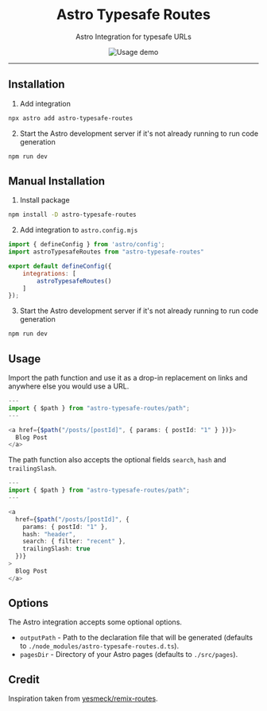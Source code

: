 <h1 align="center">Astro Typesafe Routes</h1>
<p align="center">Astro Integration for typesafe URLs</p>

<div align="center">
  <img src="https://i.imgur.com/aSNlJ7O.gif" alt="Usage demo">
</div>

---

## Installation
1. Add integration
```bash
npx astro add astro-typesafe-routes
```
2. Start the Astro development server if it's not already running to run code generation
```bash
npm run dev
```

## Manual Installation
1. Install package
```sh
npm install -D astro-typesafe-routes
```
2. Add integration to `astro.config.mjs`
```javascript
import { defineConfig } from 'astro/config';
import astroTypesafeRoutes from "astro-typesafe-routes"

export default defineConfig({
    integrations: [
        astroTypesafeRoutes()
    ]
});
```
3. Start the Astro development server if it's not already running to run code generation
```bash
npm run dev
```


## Usage
Import the path function and use it as a drop-in replacement on links and anywhere else you would use a URL.
```typescript
---
import { $path } from "astro-typesafe-routes/path";
---

<a href={$path("/posts/[postId]", { params: { postId: "1" } })}>
  Blog Post
</a>
```

The path function also accepts the optional fields `search`, `hash` and `trailingSlash`.

```typescript
---
import { $path } from "astro-typesafe-routes/path";
---

<a
  href={$path("/posts/[postId]", {
    params: { postId: "1" },
    hash: "header",
    search: { filter: "recent" },
    trailingSlash: true
  })}
>
  Blog Post
</a>

```

## Options
The Astro integration accepts some optional options.
- `outputPath` - Path to the declaration file that will be generated (defaults to `./node_modules/astro-typesafe-routes.d.ts`).
- `pagesDir` - Directory of your Astro pages (defaults to `./src/pages`).


## Credit
Inspiration taken from [yesmeck/remix-routes](https://github.com/yesmeck/remix-routes).